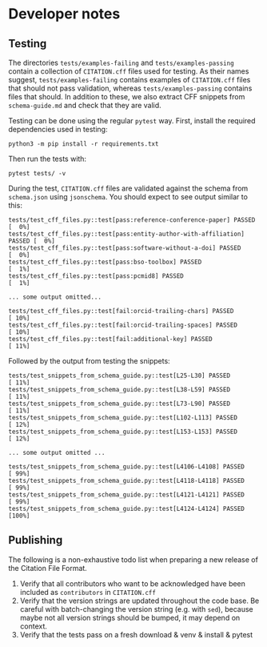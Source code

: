 # Developer notes

## Testing

The directories `tests/examples-failing` and `tests/examples-passing` contain a collection of `CITATION.cff` files used for
testing. As their names suggest, `tests/examples-failing` contains examples of `CITATION.cff` files that should not pass
validation, whereas `tests/examples-passing` contains files that should. In addition to these, we also extract CFF snippets from
`schema-guide.md` and check that they are valid.

Testing can be done using the regular `pytest` way. First, install the required dependencies used in testing:

```shell
python3 -m pip install -r requirements.txt
```

Then run the tests with:

```shell
pytest tests/ -v
```

During the test, `CITATION.cff` files are validated against the schema from `schema.json` using `jsonschema`. You should expect
to see output similar to this:

```
tests/test_cff_files.py::test[pass:reference-conference-paper] PASSED     [  0%]
tests/test_cff_files.py::test[pass:entity-author-with-affiliation] PASSED [  0%]
tests/test_cff_files.py::test[pass:software-without-a-doi] PASSED         [  0%]
tests/test_cff_files.py::test[pass:bso-toolbox] PASSED                    [  1%]
tests/test_cff_files.py::test[pass:pcmid8] PASSED                         [  1%]

... some output omitted...

tests/test_cff_files.py::test[fail:orcid-trailing-chars] PASSED           [ 10%]
tests/test_cff_files.py::test[fail:orcid-trailing-spaces] PASSED          [ 10%]
tests/test_cff_files.py::test[fail:additional-key] PASSED                 [ 11%]
```

Followed by the output from testing the snippets:

```
tests/test_snippets_from_schema_guide.py::test[L25-L30] PASSED            [ 11%]
tests/test_snippets_from_schema_guide.py::test[L38-L59] PASSED            [ 11%]
tests/test_snippets_from_schema_guide.py::test[L73-L90] PASSED            [ 11%]
tests/test_snippets_from_schema_guide.py::test[L102-L113] PASSED          [ 12%]
tests/test_snippets_from_schema_guide.py::test[L153-L153] PASSED          [ 12%]

... some output omitted ...

tests/test_snippets_from_schema_guide.py::test[L4106-L4108] PASSED        [ 99%]
tests/test_snippets_from_schema_guide.py::test[L4118-L4118] PASSED        [ 99%]
tests/test_snippets_from_schema_guide.py::test[L4121-L4121] PASSED        [ 99%]
tests/test_snippets_from_schema_guide.py::test[L4124-L4124] PASSED        [100%]
```

## Publishing

The following is a non-exhaustive todo list when preparing a new release of the Citation File Format.

1. Verify that all contributors who want to be acknowledged have been included as `contributors` in `CITATION.cff`
2. Verify that the version strings are updated throughout the code base. Be careful with batch-changing the version string
   (e.g. with `sed`), because maybe not all version strings should be bumped, it may depend on context.
3. Verify that the tests pass on a fresh download & venv & install & pytest
